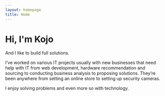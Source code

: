 ```yaml
---
layout: homepage
title: Home
---
```


# Hi, I'm Kojo

And I like to build full solutions.

I’ve worked on various IT projects usually with new businesses that need help with IT from web development, hardware recommendation and sourcing to conducting business analysis to proposing solutions. They’re been anywhere from setting an online store to setting up security cameras.

I enjoy solving problems and even more so with technology.